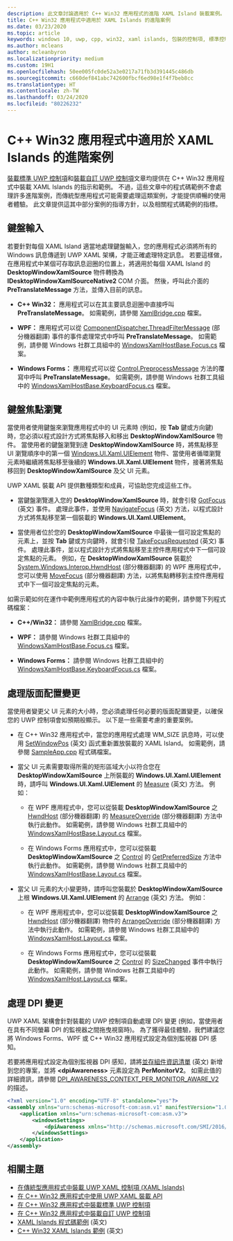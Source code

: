```yaml
---
description: 此文章討論適用於 C++ Win32 應用程式的進階 XAML Island 裝載案例。
title: C++ Win32 應用程式中適用於 XAML Islands 的進階案例
ms.date: 03/23/2020
ms.topic: article
keywords: windows 10, uwp, cpp, win32, xaml islands, 包裝的控制項, 標準控制項
ms.author: mcleans
author: mcleanbyron
ms.localizationpriority: medium
ms.custom: 19H1
ms.openlocfilehash: 50ee005fc0de52a3e0217a71fb3d391445c486db
ms.sourcegitcommit: c660def841abc742600fbcf6ed98e1f4f7beb8cc
ms.translationtype: HT
ms.contentlocale: zh-TW
ms.lasthandoff: 03/24/2020
ms.locfileid: "80226232"
---
```

# <a name="advanced-scenarios-for-xaml-islands-in-c-win32-apps"></a>C++ Win32 應用程式中適用於 XAML Islands 的進階案例

[裝載標準 UWP 控制項](host-standard-control-with-xaml-islands-cpp.md)和[裝載自訂 UWP 控制項](host-custom-control-with-xaml-islands-cpp.md)文章均提供在 C++ Win32 應用程式中裝載 XAML Islands 的指示和範例。 不過，這些文章中的程式碼範例不會處理許多進階案例，而傳統型應用程式可能需要處理這類案例，才能提供順暢的使用者體驗。 此文章提供這其中部分案例的指導方針，以及相關程式碼範例的指標。

## <a name="keyboard-input"></a>鍵盤輸入

若要針對每個 XAML Island 適當地處理鍵盤輸入，您的應用程式必須將所有的 Windows 訊息傳遞到 UWP XAML 架構，才能正確處理特定訊息。 若要這樣做，在應用程式中某個可存取訊息迴圈的位置上，將適用於每個 XAML Island 的 **DesktopWindowXamlSource** 物件轉換為 **IDesktopWindowXamlSourceNative2** COM 介面。 然後，呼叫此介面的 **PreTranslateMessage** 方法，並傳入目前的訊息。

  * **C++ Win32：** 應用程式可以在其主要訊息迴圈中直接呼叫 **PreTranslateMessage**。 如需範例，請參閱 [XamlBridge.cpp](https://github.com/microsoft/Xaml-Islands-Samples/blob/master/Samples/Win32/SampleCppApp/XamlBridge.cpp#L16) 檔案。

  * **WPF：** 應用程式可以從 [ComponentDispatcher.ThreadFilterMessage](https://docs.microsoft.com/dotnet/api/system.windows.interop.componentdispatcher.threadfiltermessage) \(部分機器翻譯\) 事件的事件處理常式中呼叫 **PreTranslateMessage**。 如需範例，請參閱 Windows 社群工具組中的 [WindowsXamlHostBase.Focus.cs](https://github.com/windows-toolkit/Microsoft.Toolkit.Win32/blob/master/Microsoft.Toolkit.Wpf.UI.XamlHost/WindowsXamlHostBase.Focus.cs#L177) 檔案。

  * **Windows Forms：** 應用程式可以從 [Control.PreprocessMessage](https://docs.microsoft.com/dotnet/api/system.windows.forms.control.preprocessmessage) 方法的覆寫中呼叫 **PreTranslateMessage**。 如需範例，請參閱 Windows 社群工具組中的 [WindowsXamlHostBase.KeyboardFocus.cs](https://github.com/windows-toolkit/Microsoft.Toolkit.Win32/blob/master/Microsoft.Toolkit.Forms.UI.XamlHost/WindowsXamlHostBase.KeyboardFocus.cs#L100) 檔案。

## <a name="keyboard-focus-navigation"></a>鍵盤焦點瀏覽

當使用者使用鍵盤來瀏覽應用程式中的 UI 元素時 (例如，按 **Tab** 鍵或方向鍵) 時，您必須以程式設計方式將焦點移入和移出 **DesktopWindowXamlSource** 物件。 當使用者的鍵盤瀏覽到達 **DesktopWindowXamlSource** 時，將焦點移至 UI 瀏覽順序中的第一個 [Windows.UI.Xaml.UIElement](https://docs.microsoft.com/uwp/api/windows.ui.xaml.uielement) 物件、當使用者循環瀏覽元素時繼續將焦點移至後續的 **Windows.UI.Xaml.UIElement** 物件，接著將焦點移回到 **DesktopWindowXamlSource** 及父 UI 元素。  

UWP XAML 裝載 API 提供數種類型和成員，可協助您完成這些工作。

* 當鍵盤瀏覽進入您的 **DesktopWindowXamlSource** 時，就會引發 [GotFocus](https://docs.microsoft.com/uwp/api/windows.ui.xaml.hosting.desktopwindowxamlsource.gotfocus) \(英文\) 事件。 處理此事件，並使用 [NavigateFocus](https://docs.microsoft.com/uwp/api/windows.ui.xaml.hosting.desktopwindowxamlsource.navigatefocus) \(英文\) 方法，以程式設計方式將焦點移至第一個裝載的 **Windows.UI.Xaml.UIElement**。

* 當使用者位於您的 **DesktopWindowXamlSource** 中最後一個可設定焦點的元素上，並按 **Tab** 鍵或方向鍵時，就會引發 [TakeFocusRequested](https://docs.microsoft.com/uwp/api/windows.ui.xaml.hosting.desktopwindowxamlsource.takefocusrequested) \(英文\) 事件。 處理此事件，並以程式設計方式將焦點移至主控件應用程式中下一個可設定焦點的元素。 例如，在 **DesktopWindowXamlSource** 裝載於 [System.Windows.Interop.HwndHost](https://docs.microsoft.com/dotnet/api/system.windows.interop.hwndhost) \(部分機器翻譯\) 的 WPF 應用程式中，您可以使用 [MoveFocus](https://docs.microsoft.com/dotnet/api/system.windows.frameworkelement.movefocus) \(部分機器翻譯\) 方法，以將焦點轉移到主控件應用程式中下一個可設定焦點的元素。

如需示範如何在運作中範例應用程式的內容中執行此操作的範例，請參閱下列程式碼檔案：

  * **C++/Win32：** 請參閱 [XamlBridge.cpp](https://github.com/microsoft/Xaml-Islands-Samples/blob/master/Samples/Win32/SampleCppApp/XamlBridge.cpp) 檔案。

  * **WPF：** 請參閱 Windows 社群工具組中的 [WindowsXamlHostBase.Focus.cs](https://github.com/windows-toolkit/Microsoft.Toolkit.Win32/blob/master/Microsoft.Toolkit.Wpf.UI.XamlHost/WindowsXamlHostBase.Focus.cs) 檔案。  

  * **Windows Forms：** 請參閱 Windows 社群工具組中的 [WindowsXamlHostBase.KeyboardFocus.cs](https://github.com/windows-toolkit/Microsoft.Toolkit.Win32/blob/master/Microsoft.Toolkit.Forms.UI.XamlHost/WindowsXamlHostBase.KeyboardFocus.cs) 檔案。

## <a name="handle-layout-changes"></a>處理版面配置變更

當使用者變更父 UI 元素的大小時，您必須處理任何必要的版面配置變更，以確保您的 UWP 控制項會如預期般顯示。 以下是一些需要考慮的重要案例。

* 在 C++ Win32 應用程式中，當您的應用程式處理 WM_SIZE 訊息時，可以使用 [SetWindowPos](https://docs.microsoft.com/windows/desktop/api/winuser/nf-winuser-setwindowpos) \(英文\) 函式重新置放裝載的 XAML Island。 如需範例，請參閱 [SampleApp.cpp](https://github.com/microsoft/Xaml-Islands-Samples/blob/master/Samples/Win32/SampleCppApp/SampleApp.cpp#L170) 程式碼檔案。

* 當父 UI 元素需要取得所需的矩形區域大小以符合您在 **DesktopWindowXamlSource** 上所裝載的 **Windows.UI.Xaml.UIElement** 時，請呼叫 **Windows.UI.Xaml.UIElement** 的 [Measure](https://docs.microsoft.com/uwp/api/windows.ui.xaml.uielement.measure) \(英文\) 方法。 例如：

    * 在 WPF 應用程式中，您可以從裝載 **DesktopWindowXamlSource** 之 [HwndHost](https://docs.microsoft.com/dotnet/api/system.windows.interop.hwndhost) \(部分機器翻譯\) 的 [MeasureOverride](https://docs.microsoft.com/dotnet/api/system.windows.frameworkelement.measureoverride) \(部分機器翻譯\) 方法中執行此動作。 如需範例，請參閱 Windows 社群工具組中的 [WindowsXamlHostBase.Layout.cs](https://github.com/windows-toolkit/Microsoft.Toolkit.Win32/blob/master/Microsoft.Toolkit.Wpf.UI.XamlHost/WindowsXamlHostBase.Layout.cs) 檔案。

    * 在 Windows Forms 應用程式中，您可以從裝載 **DesktopWindowXamlSource** 之 [Control](https://docs.microsoft.com/dotnet/api/system.windows.forms.control) 的 [GetPreferredSize](https://docs.microsoft.com/dotnet/api/system.windows.forms.control.getpreferredsize) 方法中執行此動作。 如需範例，請參閱 Windows 社群工具組中的 [WindowsXamlHostBase.Layout.cs](https://github.com/windows-toolkit/Microsoft.Toolkit.Win32/blob/master/Microsoft.Toolkit.Forms.UI.XamlHost/WindowsXamlHostBase.Layout.cs) 檔案。

* 當父 UI 元素的大小變更時，請呼叫您裝載於 **DesktopWindowXamlSource** 上根 **Windows.UI.Xaml.UIElement** 的 [Arrange](https://docs.microsoft.com/uwp/api/windows.ui.xaml.uielement.arrange) \(英文\) 方法。 例如：

    * 在 WPF 應用程式中，您可以從裝載 **DesktopWindowXamlSource** 之 [HwndHost](https://docs.microsoft.com/dotnet/api/system.windows.interop.hwndhost) \(部分機器翻譯\) 物件的 [ArrangeOverride](https://docs.microsoft.com/dotnet/api/system.windows.frameworkelement.arrangeoverride) \(部分機器翻譯\) 方法中執行此動作。 如需範例，請參閱 Windows 社群工具組中的 [WindowsXamlHost.Layout.cs](https://github.com/windows-toolkit/Microsoft.Toolkit.Win32/blob/master/Microsoft.Toolkit.Wpf.UI.XamlHost/WindowsXamlHostBase.Layout.cs) 檔案。

    * 在 Windows Forms 應用程式中，您可以從裝載 **DesktopWindowXamlSource** 之 [Control](https://docs.microsoft.com/dotnet/api/system.windows.forms.control) 的 [SizeChanged](https://docs.microsoft.com/dotnet/api/system.windows.forms.control.sizechanged) 事件中執行此動作。 如需範例，請參閱 Windows 社群工具組中的 [WindowsXamlHost.Layout.cs](https://github.com/windows-toolkit/Microsoft.Toolkit.Win32/blob/master/Microsoft.Toolkit.Forms.UI.XamlHost/WindowsXamlHostBase.Layout.cs) 檔案。

## <a name="handle-dpi-changes"></a>處理 DPI 變更

UWP XAML 架構會針對裝載的 UWP 控制項自動處理 DPI 變更 (例如，當使用者在具有不同螢幕 DPI 的監視器之間拖曳視窗時)。 為了獲得最佳體驗，我們建議您將 Windows Forms、WPF 或 C++ Win32 應用程式設定為個別監視器 DPI 感知。

若要將應用程式設定為個別監視器 DPI 感知，請將[並存組件資訊清單](https://docs.microsoft.com/windows/desktop/SbsCs/application-manifests) \(英文\) 新增到您的專案，並將 **\<dpiAwareness\>** 元素設定為 **PerMonitorV2**。 如需此值的詳細資訊，請參閱 [DPI_AWARENESS_CONTEXT_PER_MONITOR_AWARE_V2](https://docs.microsoft.com/windows/desktop/hidpi/dpi-awareness-context) 的描述。

```xml
<?xml version="1.0" encoding="UTF-8" standalone="yes"?>
<assembly xmlns="urn:schemas-microsoft-com:asm.v1" manifestVersion="1.0">
    <application xmlns="urn:schemas-microsoft-com:asm.v3">
        <windowsSettings>
            <dpiAwareness xmlns="http://schemas.microsoft.com/SMI/2016/WindowsSettings">PerMonitorV2</dpiAwareness>
        </windowsSettings>
    </application>
</assembly>
```

## <a name="related-topics"></a>相關主題

* [在傳統型應用程式中裝載 UWP XAML 控制項 (XAML Islands)](xaml-islands.md)
* [在 C++ Win32 應用程式中使用 UWP XAML 裝載 API](using-the-xaml-hosting-api.md)
* [在 C++ Win32 應用程式中裝載標準 UWP 控制項](host-standard-control-with-xaml-islands-cpp.md)
* [在 C++ Win32 應用程式中裝載自訂 UWP 控制項](host-custom-control-with-xaml-islands-cpp.md)
* [XAML Islands 程式碼範例](https://github.com/microsoft/Xaml-Islands-Samples) \(英文\)
* [C++ Win32 XAML Islands 範例](https://github.com/microsoft/Xaml-Islands-Samples/tree/master/Samples/Win32/SampleCppApp) \(英文\)
